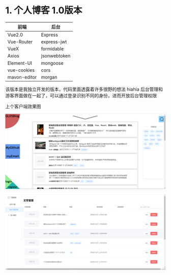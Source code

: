 
# 1. 个人博客 1.0版本

| 前端         | 后台         |
| ------------ | ------------ |
| Vue2.0       | Express      |
| Vue-Router   | express-jwt  |
| VueX         | formidable   |
| Axios        | jsonwebtoken |
| Element-UI   | mongoose     |
| vue-cookies  | cors         |
| mavon-editor | morgan       |

该版本是我独立开发的版本，代码里面透露着许多很野的想法 hiahia
后台管理和游客界面做在一起了，可以通过登录识别不同的身份，进而开放后台管理权限

上个客户端效果图

![首页](https://github.com/GlosZhao/Exercise_Demo/blob/blog1.0/showIMG/blog1.0-Client.jpg)

![管理文章界面](https://github.com/GlosZhao/Exercise_Demo/blob/blog1.0/showIMG/blog1.0-Admin.png)
